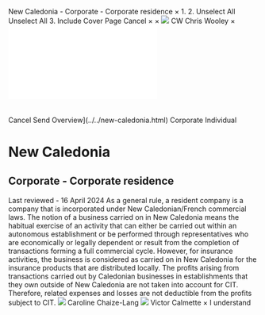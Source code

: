 New Caledonia - Corporate - Corporate residence
×
1.
2.
Unselect All
Unselect All
3.
Include Cover Page
Cancel
×
×
![](../../-/media/world-wide-tax-summaries/attachments/global---chris-wooley.ashx%3Frev=ac5e5f3223b34096b1afc2a6009c7320&revision=ac5e5f32-23b3-4096-b1af-c2a6009c7320&hash=859B7ADC84DC2CBEC9760E9E6EE7DE6D0A8BFCDF)
CW
Chris Wooley
×
![](corporate-residence.html)
######
Cancel
Send
Overview](../../new-caledonia.html)
Corporate
Individual
# New Caledonia
## Corporate - Corporate residence
Last reviewed - 16 April 2024
As a general rule, a resident company is a company that is incorporated under New Caledonian/French commercial laws.
The notion of a business carried on in New Caledonia means the habitual exercise of an activity that can either be carried out within an autonomous establishment or be performed through representatives who are economically or legally dependent or result from the completion of transactions forming a full commercial cycle.
However, for insurance activities, the business is considered as carried on in New Caledonia for the insurance products that are distributed locally.
The profits arising from transactions carried out by Caledonian businesses in establishments that they own outside of New Caledonia are not taken into account for CIT. Therefore, related expenses and losses are not deductible from the profits subject to CIT.
![](../../-/media/world-wide-tax-summaries/newcaledoniacaroline-chaizelangnew-caledonia--caroline-chaizelangjpg20240416232246249.ashx%3Frev=bb6b24d6698e478ca0f1e47e1e23ee1c&revision=bb6b24d6-698e-478c-a0f1-e47e1e23ee1c&hash=C1CE58E09309F51F870138A3461991DE9280E094)
Caroline Chaize-Lang
![](../../-/media/world-wide-tax-summaries/newcaledoniavictor-calmettenew-caledonia--victor-calmettepng20240416232434700.ashx%3Frev=f9bac96923cc49649ec6d24c19814657&revision=f9bac969-23cc-4964-9ec6-d24c19814657&hash=EC1864A40FCE3E92AA998502DBBD9BA5E8C58C05)
Victor Calmette
×
I understand